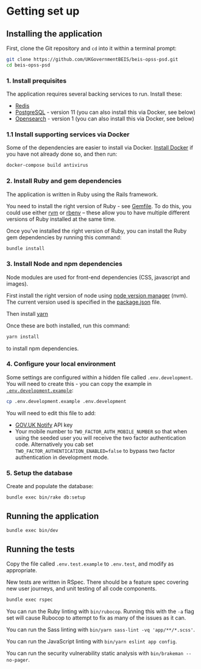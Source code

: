 # Getting set up

## Installing the application

First, clone the Git repository and `cd` into it within a terminal prompt:

```bash
git clone https://github.com/UKGovernmentBEIS/beis-opss-psd.git
cd beis-opss-psd
```

### 1. Install prequisites

The application requires several backing services to run. Install these:

* [Redis](https://redis.io/download)
* [PostgreSQL](https://www.postgresql.org/download/) - version 11 (you can also install this via Docker, see below)
* [Opensearch](https://opensearch.org/) - version 1 (you can also install this via Docker, see below)

### 1.1 Install supporting services via Docker

Some of the dependencies are easier to install via Docker. [Install Docker](https://docs.docker.com/install/) if you have not already done so, and then run:

```bash
docker-compose build antivirus
```

### 2. Install Ruby and gem dependencies

The application is written in Ruby using the Rails framework.

You need to install the right version of Ruby - see [Gemfile](../Gemfile). To do this, you could use either [rvm](https://rvm.io/rvm/install) or [rbenv](https://github.com/rbenv/rbenv) – these allow you to have multiple different versions of Ruby installed at the same time.

Once you’ve installed the right version of Ruby, you can install the Ruby gem dependencies by running this command:

```bash
bundle install
```


### 3. Install Node and npm dependencies

Node modules are used for front-end dependencies (CSS, javascript and images).

First install the right version of node using [node version manager](https://github.com/nvm-sh/nvm#installing-and-updating) (nvm). The current version used is specified in the [package.json](../package.json) file.

Then install [yarn](https://classic.yarnpkg.com/en/docs/install)

Once these are both installed, run this command:

```bash
yarn install
```

to install npm dependencies.

### 4. Configure your local environment

Some settings are configured within a hidden file called `.env.development`. You will need to create this - you can copy the example in [`.env.development.example`](../.env.development.example):

```bash
cp .env.development.example .env.development
```

You will need to edit this file to add:

* [GOV.UK Notify](https://www.notifications.service.gov.uk) API key
* Your mobile number to `TWO_FACTOR_AUTH_MOBILE_NUMBER` so that when using the seeded user you will receive the two factor authentication code. Alternatively you cab set `TWO_FACTOR_AUTHENTICATION_ENABLED=false` to bypass two factor authentication in development mode.



### 5. Setup the database

Create and populate the database:

```bash
bundle exec bin/rake db:setup
```

## Running the application

```bash
bundle exec bin/dev
```

## Running the tests

Copy the file called `.env.test.example` to `.env.test`, and modify as appropriate.

New tests are written in RSpec. There should be a feature spec covering new user journeys, and unit testing of all code components.

```bash
bundle exec rspec
```

You can run the Ruby linting with `bin/rubocop`. Running this with the `-a` flag set will cause Rubocop to attempt to fix as many of the issues as it can.

You can run the Sass linting with `bin/yarn sass-lint -vq 'app/**/*.scss'`.

You can run the JavaScript linting with `bin/yarn eslint app config`.

You can run the security vulnerability static analysis with `bin/brakeman --no-pager`.
